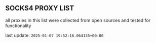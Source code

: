 ## SOCKS4 PROXY LIST

all proxies in this list were collected from open sources and tested for functionality

last update: `2025-01-07 19:52:16.064135+00:00`